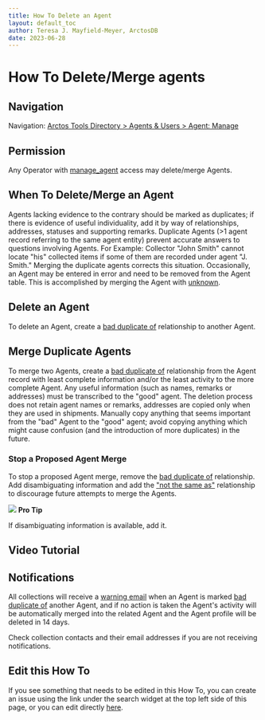 ```yaml
---
title: How To Delete an Agent
layout: default_toc
author: Teresa J. Mayfield-Meyer, ArctosDB
date: 2023-06-28
---
```


# How To Delete/Merge agents

## Navigation

Navigation: [Arctos Tools Directory > Agents & Users > Agent: Manage](https://arctos.database.museum/agents.cfm)

## Permission

Any Operator with [manage_agent](https://arctos.database.museum/Admin/user_roles.cfm#manage_agents) access may delete/merge Agents.

## When To Delete/Merge an Agent

Agents lacking evidence to the contrary should be marked as duplicates; if there is evidence of useful individuality, add it by way of relationships, addresses, statuses and supporting remarks. Duplicate Agents (&gt;1 agent record referring to the same agent entity) prevent accurate answers to questions involving Agents. For Example: Collector "John Smith" cannot locate "his" collected items if some of them are recorded under agent "J. Smith." Merging the duplicate agents corrects this situation. Occasionally, an Agent may be entered in error and need to be removed from the Agent table. This is accomplished by merging the Agent with [unknown](https://arctos.database.museum/agent/0).

## Delete an Agent

To delete an Agent, create a [bad duplicate of](https://arctos.database.museum/info/ctDocumentation.cfm?table=ctagent_relationship#bad_duplicate_of) relationship to another Agent. 

## Merge Duplicate Agents

To merge two Agents, create a [bad duplicate of](https://arctos.database.museum/info/ctDocumentation.cfm?table=ctagent_relationship#bad_duplicate_of) relationship from the Agent record with least complete information and/or the least activity to the more complete Agent. Any useful information (such as names, remarks or addresses) must be transcribed to the "good" agent. The deletion process does not retain agent names or remarks, addresses are copied only when they are used in shipments. Manually copy anything that seems important from the "bad" Agent to the "good" agent; avoid copying anything which might cause confusion (and the introduction of more duplicates) in the future.

### Stop a Proposed Agent Merge

To stop a proposed Agent merge, remove the [bad duplicate of](https://arctos.database.museum/info/ctDocumentation.cfm?table=ctagent_relationship#bad_duplicate_of) relationship. Add disambiguating information and add the ["not the same as"](https://arctos.database.museum/info/ctDocumentation.cfm?table=ctagent_relationship#not_the_same_as) relationship to discourage future attempts to merge the Agents. 

![](https://raw.githubusercontent.com/ArctosDB/documentation-wiki/gh-pages/tutorial_images/Bear%20Pro.jpg) **Pro Tip**

If disambiguating information is available, add it.

## Video Tutorial



## Notifications

All collections will receive a [warning email](/documentation/notifications) when an Agent is marked [bad duplicate of](https://arctos.database.museum/info/ctDocumentation.cfm?table=ctagent_relationship#bad_duplicate_of) another Agent, and if no action is taken the Agent's activity will be automatically merged into the related Agent and the Agent profile will be deleted in 14 days.

Check collection contacts and their email addresses if you are not receiving notifications.

## Edit this How To

If you see something that needs to be edited in this How To, you can create an issue using the link under the search widget at the top left side of this page, or you can edit directly [here](https://github.com/ArctosDB/documentation-wiki/blob/gh-pages/_how_to/How-to-Delete-Agents.markdown).
